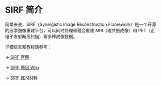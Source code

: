 # SIRF 简介

简单来说，SIRF（Synergistic Image Reconstruction Framework）是一个开源的医学图像重建平台，可以同时处理和融合重建 MRI（磁共振成像）和 PET（正电子发射断层扫描）等多种成像数据。

详细信息和教程请参考：


→ [SIRF 官网](https://www.ccpsynerbi.ac.uk/)

→ [SIRF 项目 Wiki](https://github.com/SyneRBI/SIRF/wiki)

→ [SIRF 练习材料](https://github.com/SyneRBI/SIRF-Exercises/tree/master)
